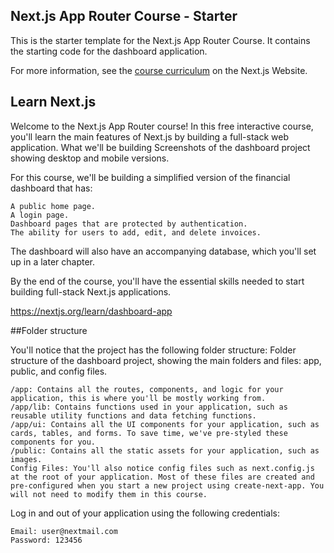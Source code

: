 ## Next.js App Router Course - Starter

This is the starter template for the Next.js App Router Course. It contains the starting code for the dashboard application.

For more information, see the [course curriculum](https://nextjs.org/learn) on the Next.js Website.

## Learn Next.js

Welcome to the Next.js App Router course! In this free interactive course, you'll learn the main features of Next.js by building a full-stack web application.
What we'll be building
Screenshots of the dashboard project showing desktop and mobile versions.

For this course, we'll be building a simplified version of the financial dashboard that has:

    A public home page.
    A login page.
    Dashboard pages that are protected by authentication.
    The ability for users to add, edit, and delete invoices.

The dashboard will also have an accompanying database, which you'll set up in a later chapter.

By the end of the course, you'll have the essential skills needed to start building full-stack Next.js applications.

https://nextjs.org/learn/dashboard-app


##Folder structure

You'll notice that the project has the following folder structure:
Folder structure of the dashboard project, showing the main folders and files: app, public, and config files.

    /app: Contains all the routes, components, and logic for your application, this is where you'll be mostly working from.
    /app/lib: Contains functions used in your application, such as reusable utility functions and data fetching functions.
    /app/ui: Contains all the UI components for your application, such as cards, tables, and forms. To save time, we've pre-styled these components for you.
    /public: Contains all the static assets for your application, such as images.
    Config Files: You'll also notice config files such as next.config.js at the root of your application. Most of these files are created and pre-configured when you start a new project using create-next-app. You will not need to modify them in this course.

Log in and out of your application using the following credentials:

    Email: user@nextmail.com
    Password: 123456
